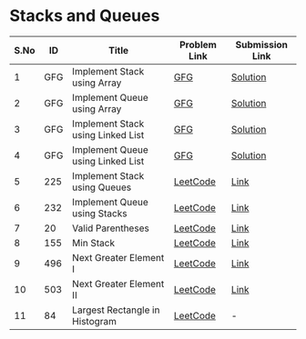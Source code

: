 # Stacks and Queues

| S.No | ID   | Title                                  | Problem Link | Submission Link |
|------|------|----------------------------------------|--------------|----------------|
| 1    | GFG  | Implement Stack using Array            | [GFG](https://www.geeksforgeeks.org/problems/implement-stack-using-array/1) | [Solution](./implement-stack-using-array.java) |
| 2    | GFG  | Implement Queue using Array            | [GFG](https://www.geeksforgeeks.org/problems/implement-queue-using-array/1) | [Solution](./implement-queue-using-array.java) |
| 3    | GFG  | Implement Stack using Linked List      | [GFG](https://www.geeksforgeeks.org/problems/implement-stack-using-linked-list/1) | [Solution](./implement-stack-using-linked-list.java) |
| 4    | GFG  | Implement Queue using Linked List      | [GFG](https://www.geeksforgeeks.org/problems/implement-queue-using-linked-list/1) | [Solution](./implement-queue-using-linked-list.java) |
| 5    | 225  | Implement Stack using Queues            | [LeetCode](https://leetcode.com/problems/implement-stack-using-queues/) | [Link](https://leetcode.com/submissions/detail/1792366719/) |
| 6    | 232  | Implement Queue using Stacks            | [LeetCode](https://leetcode.com/problems/implement-queue-using-stacks/) | [Link](https://leetcode.com/submissions/detail/1792392473/) |
| 7    | 20   | Valid Parentheses                      | [LeetCode](https://leetcode.com/problems/valid-parentheses/) | [Link](https://leetcode.com/submissions/detail/1791776303/) |
| 8    | 155  | Min Stack                              | [LeetCode](https://leetcode.com/problems/min-stack/) | [Link](https://leetcode.com/submissions/detail/1791873441/) |
| 9    | 496  | Next Greater Element I                | [LeetCode](https://leetcode.com/problems/next-greater-element-i/) | [Link](https://leetcode.com/submissions/detail/1795131652/) |
| 10   | 503  | Next Greater Element II               | [LeetCode](https://leetcode.com/problems/next-greater-element-ii/) | [Link](https://leetcode.com/submissions/detail/1795154589/) |
| 11  | 84 | Largest Rectangle in Histogram | [LeetCode](https://leetcode.com/problems/largest-rectangle-in-histogram/) | - |